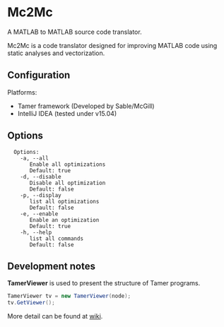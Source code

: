 # Mc2Mc

A MATLAB to MATLAB source code translator.

Mc2Mc is a code translator designed for improving MATLAB code using
static analyses and vectorization.

## Configuration

Platforms:

- Tamer framework (Developed by Sable/McGill)
- IntelliJ IDEA (tested under v15.04)

## Options

```
  Options:
    -a, --all
       Enable all optimizations
       Default: true
    -d, --disable
       Disable all optimization
       Default: false
    -p, --display
       list all optimizations
       Default: false
    -e, --enable
       Enable an optimization
       Default: true
    -h, --help
       list all commands
       Default: false
```

## Development notes

**TamerViewer** is used to present the structure of Tamer programs.

```java
TamerViewer tv = new TamerViewer(node);
tv.GetViewer();
```


More detail can be found at [wiki](https://github.com/Sable/Mc2Mc/wiki/TamerViewer).
